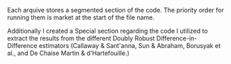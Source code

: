 Each arquive stores a segmented section of the code. The priority order for running them is market at the start of the file name.

Additionally I created a Special section regarding the code I utilized to extract the results from the different Doubly Robust Difference-in-Difference estimators (Callaway & Sant'anna, Sun & Abraham, Borusyak et al., and De Chaise Martin & d'Hartefouille.)
